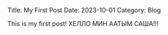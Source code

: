 Title: My First Post
Date: 2023-10-01
Category: Blog

This is my first post! ХЕЛЛО
МИН ААТЫМ САША!!!
